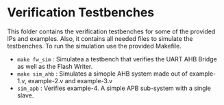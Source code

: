 # Verification Testbenches
This folder contains the verification testbenches for some of the provided IPs and examples. Also, it contains all needed files to simulate the testbenches. To run the simulation use the provided Makefile.
- `make fw_sim` : Simulatea a testbench that verifies the UART AHB Bridge as well as the Flash Writer.
- `make sim_ahb` : Simulates a simople AHB system made out of example-1.v, example-2.v and example-3.v
- `sim_apb` : Verifies example-4. A simple APB sub-system with a single slave.